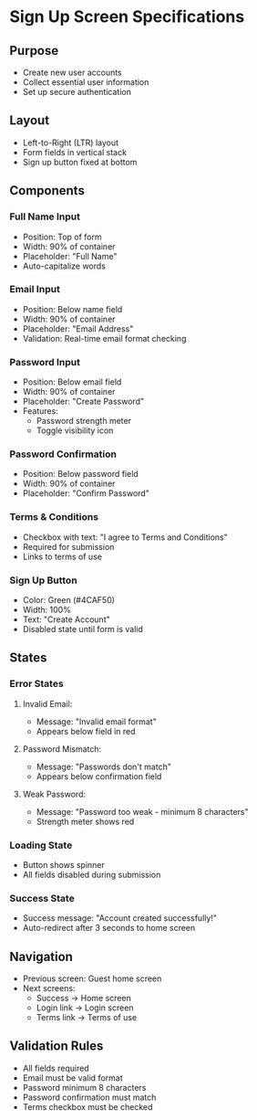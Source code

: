 # Sign Up Screen Specifications

## Purpose
- Create new user accounts
- Collect essential user information
- Set up secure authentication

## Layout
- Left-to-Right (LTR) layout
- Form fields in vertical stack
- Sign up button fixed at bottom

## Components

### Full Name Input
- Position: Top of form
- Width: 90% of container
- Placeholder: "Full Name"
- Auto-capitalize words

### Email Input
- Position: Below name field
- Width: 90% of container
- Placeholder: "Email Address"
- Validation: Real-time email format checking

### Password Input
- Position: Below email field
- Width: 90% of container
- Placeholder: "Create Password"
- Features:
  - Password strength meter
  - Toggle visibility icon

### Password Confirmation
- Position: Below password field
- Width: 90% of container
- Placeholder: "Confirm Password"

### Terms & Conditions
- Checkbox with text: "I agree to Terms and Conditions"
- Required for submission
- Links to terms of use

### Sign Up Button
- Color: Green (#4CAF50)
- Width: 100%
- Text: "Create Account"
- Disabled state until form is valid

## States

### Error States
1. Invalid Email:
   - Message: "Invalid email format"
   - Appears below field in red

2. Password Mismatch:
   - Message: "Passwords don't match"
   - Appears below confirmation field

3. Weak Password:
   - Message: "Password too weak - minimum 8 characters"
   - Strength meter shows red

### Loading State
- Button shows spinner
- All fields disabled during submission

### Success State
- Success message: "Account created successfully!"
- Auto-redirect after 3 seconds to home screen

## Navigation
- Previous screen: Guest home screen
- Next screens:
  - Success → Home screen
  - Login link → Login screen
  - Terms link → Terms of use

## Validation Rules
- All fields required
- Email must be valid format
- Password minimum 8 characters
- Password confirmation must match
- Terms checkbox must be checked